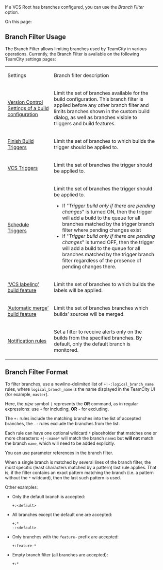 [//]: # (title: Branch Filter)
[//]: # (auxiliary-id: Branch Filter)

If a VCS Root has branches configured, you can use the _Branch Filter_ option.

On this page:

<tag-list of="chapter" mode="tree" depth="4"/>

## Branch Filter Usage

The Branch Filter allows limiting branches used by TeamCity in various operations. Currently, the Branch Filter is available on the following TeamCity settings pages:

<table>

<tr>

<td>

Settings

</td>

<td>

Branch filter description

</td>

</tr>

<tr>

<td>
 
[Version Control Settings of a build configuration](configuring-vcs-settings.md)


</td>

<td>

Limit the set of branches available for the build configuration. This branch filter is applied before any other branch filter and limits branches shown in the custom build dialog, as well as branches visible to triggers and build features.

</td>

</tr>

<tr>

<td>

[Finish Build Triggers](configuring-finish-build-trigger.md)

</td>

<td>

 
Limit the set of branches to which builds the trigger should be applied to.

</td>

</tr>

<tr>

<td>

[VCS Triggers](configuring-vcs-triggers.md)

</td>

<td>

Limit the set of branches the trigger should be applied to.

</td>

</tr>

<tr>

<td>

[Schedule Triggers](configuring-schedule-triggers.md)

</td>

<td>

Limit the set of branches the trigger should be applied to.

* If "_Trigger build only if there are pending changes_" is turned ON, then the trigger will add a build to the queue for all branches matched by the trigger branch filter where pending changes exist
* If "_Trigger build only if there are pending changes_" is turned OFF, then the trigger will add a build to the queue for all branches matched by the trigger branch filter regardless of the presence of pending changes there.


</td>

</tr>

<tr>

<td>

[‘VCS labeling’ build feature](vcs-labeling.md)

</td>

<td>

Limit the set of branches to which builds the labels will be applied.

</td>

</tr>

<tr>

<td>

[‘Automatic merge’ build feature](automatic-merge.md#Automatic+Merge+Settings)

</td>

<td>

Limit the set of branches branches which builds’ sources will be merged.

</td>

</tr>

<tr>

<td>

[Notification rules](subscribing-to-notifications.md)

</td>

<td>

Set a filter to receive alerts only on the builds from the specified branches. By default, only the default branch is monitored.

</td>

</tr>

</table>

## Branch Filter Format

To filter branches, use a newline-delimited list of `+|-:logical_branch_name` rules, where `logical_branch_name` is the name displayed in the TeamCity UI (for example, `master`).

<chunk include-id="OR-syntax-tip">

<tip>

Here, the _pipe_ symbol `|` represents the __OR__ command, as in regular expressions: use `+` for including, __OR__ `-` for excluding.

</tip>

</chunk>
 
The `+:` rules include the matching branches into the list of accepted branches, the `-:` rules exclude the branches from the list.

Each rule can have one optional wildcard `*` placeholder that matches one or more characters: `+|-:name*` will match the branch `name1` but __will not__ match the branch `name`, which will need to be added explicitly.

You can use parameter references in the branch filter.

When a single branch is matched by several lines of the branch filter, the most specific (least characters matched by a pattern) last rule applies. That is, if the filter contains an exact pattern matching the branch (i.e. a pattern without the `*` wildcard), then the last such pattern is used.

Other examples:

* Only the default branch is accepted:   
   ```Plain Text  
   +:<default>

   ```

* All branches except the default one are accepted:   
   ```Plain Text  
   +:*
   -:<default>

   ```
   
* Only branches with the `feature-` prefix are accepted:   
   ```Plain Text   
   +:feature-*

   ```
   
   
* Empty branch filter (all branches are accepted):   
   ```Plain Text   
   +:*

   ```
